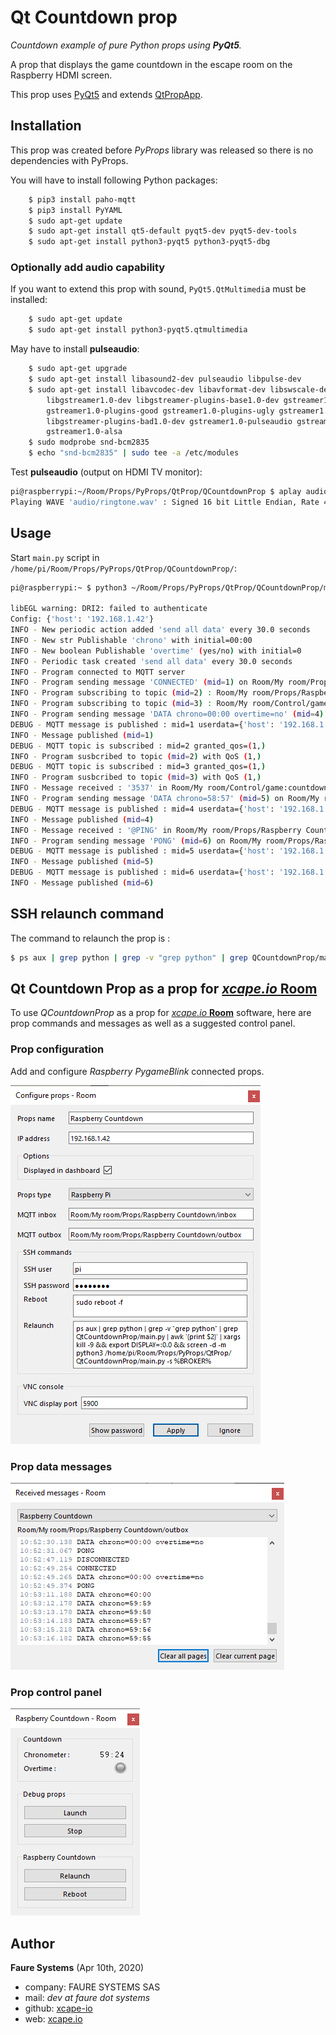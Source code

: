 ﻿# Qt Countdown prop
*Countdown example of pure Python props using **PyQt5**.*

A prop that displays the game countdown in the escape room on the Raspberry HDMI screen.

This prop uses <a href="https://www.learnpyqt.com/" target="_blank">PyQt5</a> and extends <a href="https://github.com/xcape-io/PyProps/blob/master/core/QtPropApp.py" target="_blank">QtPropApp</a>.

## Installation
This prop was created before *PyProps* library was released so there is no dependencies with PyProps.

You will have to install following Python packages:
```bash
    $ pip3 install paho-mqtt
    $ pip3 install PyYAML
    $ sudo apt-get update
    $ sudo apt-get install qt5-default pyqt5-dev pyqt5-dev-tools
    $ sudo apt-get install python3-pyqt5 python3-pyqt5-dbg
```

### Optionally add audio capability
If you want to extend this prop with sound, `PyQt5.QtMultimedi`a must be installed:

```bash
    $ sudo apt-get update
    $ sudo apt-get install python3-pyqt5.qtmultimedia
```

May have to install **pulseaudio**:

```bash
    $ sudo apt-get upgrade
    $ sudo apt-get install libasound2-dev pulseaudio libpulse-dev
    $ sudo apt-get install libavcodec-dev libavformat-dev libswscale-dev \
        libgstreamer1.0-dev libgstreamer-plugins-base1.0-dev gstreamer1.0-plugins-base \
        gstreamer1.0-plugins-good gstreamer1.0-plugins-ugly gstreamer1.0-plugins-bad \
        libgstreamer-plugins-bad1.0-dev gstreamer1.0-pulseaudio gstreamer1.0-tools \
        gstreamer1.0-alsa
    $ sudo modprobe snd-bcm2835
    $ echo "snd-bcm2835" | sudo tee -a /etc/modules
```

Test  **pulseaudio** (output on HDMI TV monitor):

```bash
pi@raspberrypi:~/Room/Props/PyProps/QtProp/QCountdownProp $ aplay audio/ringtone.wav 
Playing WAVE 'audio/ringtone.wav' : Signed 16 bit Little Endian, Rate 44100 Hz, Stereo
```

## Usage
Start `main.py` script in `/home/pi/Room/Props/PyProps/QtProp/QCountdownProp/`:

```bash
pi@raspberrypi:~ $ python3 ~/Room/Props/PyProps/QtProp/QCountdownProp/main.py -s 192.168.1.42 -d

libEGL warning: DRI2: failed to authenticate
Config: {'host': '192.168.1.42'}
INFO - New periodic action added 'send all data' every 30.0 seconds
INFO - New str Publishable 'chrono' with initial=00:00
INFO - New boolean Publishable 'overtime' (yes/no) with initial=0
INFO - Periodic task created 'send all data' every 30.0 seconds
INFO - Program connected to MQTT server
INFO - Program sending message 'CONNECTED' (mid=1) on Room/My room/Props/Raspberry Countdown/outbox
INFO - Program subscribing to topic (mid=2) : Room/My room/Props/Raspberry Countdown/inbox
INFO - Program subscribing to topic (mid=3) : Room/My room/Control/game:countdown:seconds
INFO - Program sending message 'DATA chrono=00:00 overtime=no' (mid=4) on Room/My room/Props/Raspberry Countdown/outbox
DEBUG - MQTT message is published : mid=1 userdata={'host': '192.168.1.42', 'port': 1883}
INFO - Message published (mid=1)
DEBUG - MQTT topic is subscribed : mid=2 granted_qos=(1,)
INFO - Program susbcribed to topic (mid=2) with QoS (1,)
DEBUG - MQTT topic is subscribed : mid=3 granted_qos=(1,)
INFO - Program susbcribed to topic (mid=3) with QoS (1,)
INFO - Message received : '3537' in Room/My room/Control/game:countdown:seconds
INFO - Program sending message 'DATA chrono=58:57' (mid=5) on Room/My room/Props/Raspberry Countdown/outbox
DEBUG - MQTT message is published : mid=4 userdata={'host': '192.168.1.42', 'port': 1883}
INFO - Message published (mid=4)
INFO - Message received : '@PING' in Room/My room/Props/Raspberry Countdown/inbox
INFO - Program sending message 'PONG' (mid=6) on Room/My room/Props/Raspberry Countdown/outbox
DEBUG - MQTT message is published : mid=5 userdata={'host': '192.168.1.42', 'port': 1883}
INFO - Message published (mid=5)
DEBUG - MQTT message is published : mid=6 userdata={'host': '192.168.1.42', 'port': 1883}
INFO - Message published (mid=6)

```


## SSH relaunch command
The command to relaunch the prop is :

```bash
$ ps aux | grep python | grep -v "grep python" | grep QCountdownProp/main.py | awk '{print $2}' | xargs kill -9 && echo DISPLAY=:0.0 && screen -d -m python3 /home/pi/Room/Props/PyProps/QtProp/QCountdownProp/main.py -s %BROKER%
```

## Qt Countdown Prop as a prop for <a href="https://xcape.io/" target="_blank">*xcape.io* **Room**</a>
To use *QCountdownProp* as a prop for <a href="https://xcape.io/" target="_blank">*xcape.io* **Room**</a> software, here are prop commands and messages as well as a suggested control panel.

### Prop configuration
Add and configure *Raspberry PygameBlink* connected props.

![Prop configuration](props/props-configuration.png)

### Prop data messages

![Outbox messages](props/outbox-messages.png)

### Prop control panel

![Room control panel](props/room-control-panel.png)



## Author

**Faure Systems** (Apr 10th, 2020)
* company: FAURE SYSTEMS SAS
* mail: *dev at faure dot systems*
* github: <a href="https://github.com/xcape-io?tab=repositories" target="_blank">xcape-io</a>
* web: <a href="https://xcape.io/" target="_blank">xcape.io</a>